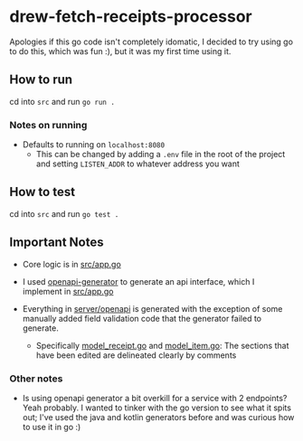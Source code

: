 # drew-fetch-receipts-processor

Apologies if this go code isn't completely idomatic, I decided to try using go to do this, which was fun :), but it was my first time using it.

## How to run

cd into `src` and run `go run .`

### Notes on running

- Defaults to running on `localhost:8080`
  - This can be changed by adding a `.env` file in the root of the project and setting `LISTEN_ADDR` to whatever address you want

## How to test

cd into `src` and run `go test .`

## Important Notes

- Core logic is in [src/app.go](src/app.go)

- I used [openapi-generator](https://openapi-generator.tech/) to generate an api interface,
  which I implement in [src/app.go](src/app.go)

- Everything in [server/openapi](server/openapi/) is generated
  with the exception of some manually added field validation code that the generator failed to generate.
  - Specifically [model_receipt.go](server/openapi/model_receipt.go) and [model_item.go](server/openapi/model_item.go): The sections that have been edited are delineated clearly by comments

### Other notes

- Is using openapi generator a bit overkill for a service with 2 endpoints? Yeah probably. I wanted to tinker with the go version to see what it spits out; I've used the java and kotlin generators before and was curious how to use it in go :)
